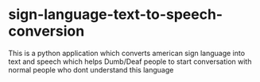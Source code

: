 # sign-language-text-to-speech-conversion
This is a python application which converts american sign language into text and speech which helps Dumb/Deaf people to start conversation with normal people who dont understand this language
